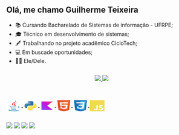 ##  Olá, me chamo Guilherme Teixeira


- 📚 Cursando Bacharelado de Sistemas de informação - UFRPE;
- 🎓 Técnico em desenvolvimento de sistemas;
- 🖋️ Trabalhando no projeto acadêmico CicloTech;
- 💻 Em buscade oportunidades;
- 👨🏽 Ele/Dele.
##

<div align="center">
  <a href="https://github.com/guilhermettxr">
  <img height="160em" src="https://github-readme-stats.vercel.app/api?username=teixeiraguilherme&show_icons=true&theme=dark&include_all_commits=true&count_private=true&title_color=00001"/>
  <img height="160em" src="https://github-readme-stats.vercel.app/api/top-langs/?username=teixeiraguilherme&layout=compact&langs_count=8&theme=dark&title_color=00001"/>
</div>

##

</p>
<div style="display: inline_block"><br>
  <img align="center" alt="Gui-Java" height="30" width="40" src="https://raw.githubusercontent.com/devicons/devicon/master/icons/java/java-original.svg">
  <img align="center" alt="Gui-Python" height="30" width="40" src="https://raw.githubusercontent.com/devicons/devicon/master/icons/python/python-original.svg">
  <img align="center" alt="Gui-Kotlin" height="30" width="40" src="https://raw.githubusercontent.com/devicons/devicon/master/icons/kotlin/kotlin-original.svg"> 
  <img align="center" alt="Gui-HTML" height="30" width="40" src="https://raw.githubusercontent.com/devicons/devicon/master/icons/html5/html5-original.svg">
  <img align="center" alt="Gui-CSS" height="30" width="40" src="https://raw.githubusercontent.com/devicons/devicon/master/icons/css3/css3-original.svg">
  <img align="center" alt="Gui-Js" height="30" width="40" src="https://raw.githubusercontent.com/devicons/devicon/master/icons/javascript/javascript-plain.svg">
</div> 

##
<div> 
  <a href="https://instagram.com/guilhermettxr" target="_blank"><img src="https://img.shields.io/badge/-Instagram-%23E4405F?style=for-the-badge&logo=instagram&logoColor=white" target="_blank"></a>
 <a href="https://discord.gg/guilhermettxr" target="_blank"><img src="https://img.shields.io/badge/Discord-7289DA?style=for-the-badge&logo=discord&logoColor=white" target="_blank"></a> 
  <a href = "mailto:guilhermeabraaotb@outlook.com"><img src="https://img.shields.io/badge/-outlook-%23333?style=for-the-badge&logo=gmail&logoColor=white" target="_blank"></a>
  <a href="https://www.linkedin.com/in/guilherme-bezerra-248325324/" target="_blank"><img src="https://img.shields.io/badge/-LinkedIn-%230077B5?style=for-the-badge&logo=linkedin&logoColor=white" target="_blank"></a> 
  
